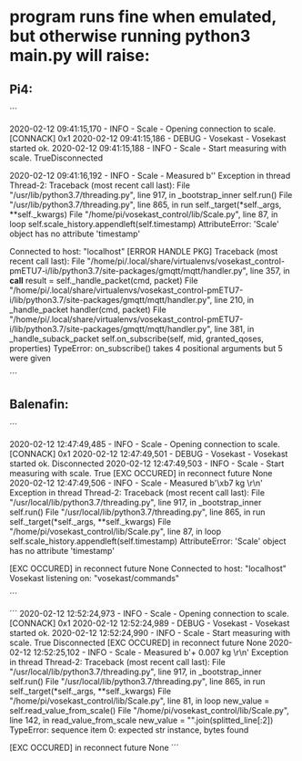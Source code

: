 # program runs fine when emulated, but otherwise running python3 main.py will raise:

## Pi4:
´´´

2020-02-12 09:41:15,170 - INFO - Scale - Opening connection to scale.
[CONNACK] 0x1
2020-02-12 09:41:15,186 - DEBUG - Vosekast - Vosekast started ok.
2020-02-12 09:41:15,188 - INFO - Scale - Start measuring with scale.
TrueDisconnected

2020-02-12 09:41:16,192 - INFO - Scale - Measured b''
Exception in thread Thread-2:
Traceback (most recent call last):
  File "/usr/lib/python3.7/threading.py", line 917, in _bootstrap_inner
    self.run()
  File "/usr/lib/python3.7/threading.py", line 865, in run
    self._target(*self._args, **self._kwargs)
  File "/home/pi/vosekast_control/lib/Scale.py", line 87, in loop
    self.scale_history.appendleft(self.timestamp)
AttributeError: 'Scale' object has no attribute 'timestamp'

Connected to host: "localhost"
[ERROR HANDLE PKG]
Traceback (most recent call last):
  File "/home/pi/.local/share/virtualenvs/vosekast_control-pmETU7-i/lib/python3.7/site-packages/gmqtt/mqtt/handler.py", line 357, in __call__
    result = self._handle_packet(cmd, packet)
  File "/home/pi/.local/share/virtualenvs/vosekast_control-pmETU7-i/lib/python3.7/site-packages/gmqtt/mqtt/handler.py", line 210, in _handle_packet
    handler(cmd, packet)
  File "/home/pi/.local/share/virtualenvs/vosekast_control-pmETU7-i/lib/python3.7/site-packages/gmqtt/mqtt/handler.py", line 381, in _handle_suback_packet
    self.on_subscribe(self, mid, granted_qoses, properties)
TypeError: on_subscribe() takes 4 positional arguments but 5 were given

´´´
## Balenafin:
´´´

2020-02-12 12:47:49,485 - INFO - Scale - Opening connection to scale.
[CONNACK] 0x1
2020-02-12 12:47:49,501 - DEBUG - Vosekast - Vosekast started ok.
Disconnected
2020-02-12 12:47:49,503 - INFO - Scale - Start measuring with scale.
True
[EXC OCCURED] in reconnect future None
2020-02-12 12:47:49,506 - INFO - Scale - Measured b'\xb7 kg \r\n'
Exception in thread Thread-2:
Traceback (most recent call last):
  File "/usr/local/lib/python3.7/threading.py", line 917, in _bootstrap_inner
    self.run()
  File "/usr/local/lib/python3.7/threading.py", line 865, in run
    self._target(*self._args, **self._kwargs)
  File "/home/pi/vosekast_control/lib/Scale.py", line 87, in loop
    self.scale_history.appendleft(self.timestamp)
AttributeError: 'Scale' object has no attribute 'timestamp'

[EXC OCCURED] in reconnect future None
Connected to host: "localhost"
Vosekast listening on: "vosekast/commands"

´´´

´´´
2020-02-12 12:52:24,973 - INFO - Scale - Opening connection to scale.
[CONNACK] 0x1
2020-02-12 12:52:24,989 - DEBUG - Vosekast - Vosekast started ok.
2020-02-12 12:52:24,990 - INFO - Scale - Start measuring with scale.
True
Disconnected
[EXC OCCURED] in reconnect future None
2020-02-12 12:52:25,102 - INFO - Scale - Measured b'+    0.007 kg \r\n'
Exception in thread Thread-2:
Traceback (most recent call last):
  File "/usr/local/lib/python3.7/threading.py", line 917, in _bootstrap_inner
    self.run()
  File "/usr/local/lib/python3.7/threading.py", line 865, in run
    self._target(*self._args, **self._kwargs)
  File "/home/pi/vosekast_control/lib/Scale.py", line 81, in loop
    new_value = self.read_value_from_scale()
  File "/home/pi/vosekast_control/lib/Scale.py", line 142, in read_value_from_scale
    new_value = "".join(splitted_line[:2])
TypeError: sequence item 0: expected str instance, bytes found

[EXC OCCURED] in reconnect future None
´´´